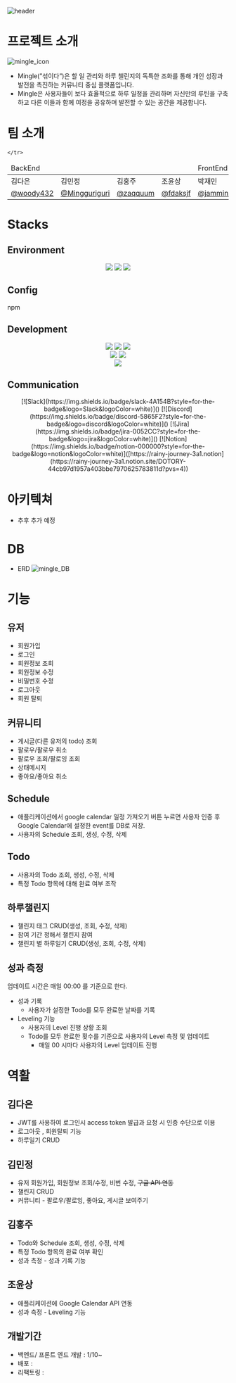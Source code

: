 ![header](https://capsule-render.vercel.app/api?type=waving&color=auto&height=300&section=header&text=Mingle&fontSize=90)

# 프로젝트 소개


![mingle_icon](https://github.com/Todo-WebApp-Project/server/assets/99193939/27369ead-2322-4927-9bc5-4d1b95caf0a0)

- Mingle(”섞이다”)은  할 일 관리와 하루 챌린지의 독특한 조화를 통해 개인 성장과 발전을 촉진하는 커뮤니티 중심 플랫폼입니다.
- Mingle은 사용자들이 보다 효율적으로 하루 일정을 관리하며 자신만의 루틴을 구축하고  다른 이들과 함께 여정을 공유하며 발전할 수 있는 공간을 제공합니다.

# 팀 소개

<table>
	<thead>
    		<td colspan="4">BackEnd</td>
		<td colspan="1">FrontEnd</td>
	</thead>
	<tbody>
  	<tr>
    		<td>김다은</td>
		<td>김민정</td>
		<td>김홍주</td>
		<td>조윤상</td>
		<td>박재민</td>
  	</tr>
   	<tr>
    		<td><a href="https://github.com/fdaksjfj">@woody432</a></td>
		<td><a href="https://github.com/Mingguriguri">@Mingguriguri</a></td>
		<td><a href="https://github.com/zaqquum">@zaqquum</a></td>
		<td><a href="https://github.com/fdaksjf">@fdaksjf</a></td>
		<td><a href="https://github.com/jamminP">@jamminP</a></td>
		
  	</tr>
</tbody>
</table>

# Stacks
## Environment
<div align="center">
	<img src="https://img.shields.io/badge/git-F05032?style=for-the-badge&logo=git&logoColor=white" />
	<img src="https://img.shields.io/badge/github-181717?style=for-the-badge&logo=github&logoColor=white" />
	<img src="https://img.shields.io/badge/aws-232F3E?style=for-the-badge&logo=Amazon aws&logoColor=white">
</div>

## Config
npm

## Development
<div align="center">
	<img src="https://img.shields.io/badge/Spring-6DB33F?style=for-the-badge&logo=Spring&logoColor=white">
	<img src="https://img.shields.io/badge/JAVA-007396?style=for-the-badge&logo=Java&logoColor=white">
	<img src="https://img.shields.io/badge/Eclipse-2C2255?style=for-the-badge&logo=Eclipse%20IDE&logoColor=white"><br>
	<img src="https://img.shields.io/badge/MySQL-4479A1?style=for-the-badge&logo=MySQL&logoColor=white">
	<img src="https://img.shields.io/badge/Oracle-F80000?style=for-the-badge&logo=Oracle&logoColor=white"><br>
	<img src="https://img.shields.io/badge/React-61DAFB?style=for-the-badge&logo=React&logoColor=white"><br>
</div>


## Communication
<div align="center">
	[![Slack](https://img.shields.io/badge/slack-4A154B?style=for-the-badge&logo=Slack&logoColor=white)]()
	[![Discord](https://img.shields.io/badge/discord-5865F2?style=for-the-badge&logo=discord&logoColor=white)]()
	[![Jira](https://img.shields.io/badge/jira-0052CC?style=for-the-badge&logo=jira&logoColor=white)]()
	[![Notion](https://img.shields.io/badge/notion-000000?style=for-the-badge&logo=notion&logoColor=white)]([https://rainy-journey-3a1.notion](https://rainy-journey-3a1.notion.site/DOTORY-44cb97d1957a403bbe7970625783811d?pvs=4))
</div>


# 아키텍쳐

- 추후 추가 예정
#  DB

- ERD
  ![mingle_DB](https://github.com/Todo-WebApp-Project/server/assets/99193939/8ffcd370-30dc-4509-9722-14e1b085f727)


# 기능

## 유저

- 회원가입
- 로그인
- 회원정보 조회
- 회원정보 수정
- 비밀번호 수정
- 로그아웃
- 회원 탈퇴

## 커뮤니티

- 게시글(다른 유저의 todo) 조회
- 팔로우/팔로우 취소
- 팔로우 조회/팔로잉 조회
- 상태메시지
- 좋아요/좋아요 취소

## Schedule

- 애플리케이션에서 google calendar 일정 가져오기 버튼 누르면 사용자 인증 후 Google Calendar에 설정한 event를 DB로 저장.
- 사용자의 Schedule 조회, 생성, 수정, 삭제

## Todo

- 사용자의 Todo 조회, 생성, 수정, 삭제
- 특정 Todo 항목에 대해 완료 여부 조작

## 하루챌린지

- 챌린지 태그 CRUD(생성, 조회, 수정, 삭제)
- 참여 기간 정해서 챌린지 참여
- 챌린지 별 하루일기 CRUD(생성, 조회, 수정, 삭제)

## 성과 측정

업데이트 시간은 매일 00:00 를 기준으로 한다.

- 성과 기록
    - 사용자가 설정한 Todo를 모두 완료한 날짜를 기록
- Leveling  기능
    - 사용자의 Level 진행 상황 조회
    - Todo를 모두 완료한 횟수를 기준으로 사용자의 Level 측정 및 업데이트
        - 매일 00 시마다 사용자의  Level  업데이트 진행
        
  
 
# 역활 

## 김다은

- JWT를 사용하여 로그인시 access token 발급과 요청 시 인증 수단으로 이용
- 로그아웃 , 회원탈퇴 기능
- 하루일기 CRUD

## 김민정

- 유저 회원가입, 회원정보 조회/수정, 비번 수정, ~~구글 API 연동~~
- 챌린지 CRUD
- 커뮤니티 - 팔로우/팔로잉, 좋아요, 게시글 보여주기

## 김홍주

- Todo와 Schedule 조회, 생성, 수정, 삭제
- 특정 Todo 항목의 완료 여부 확인
- 성과 측정 - 성과 기록 기능

## 조윤상

- 애플리케이션에 Google Calendar API 연동
- 성과 측정 - Leveling 기능



## 개발기간

- 백엔드/ 프론트 엔드 개발 : 1/10~
- 배포 :
- 리팩토링 :
